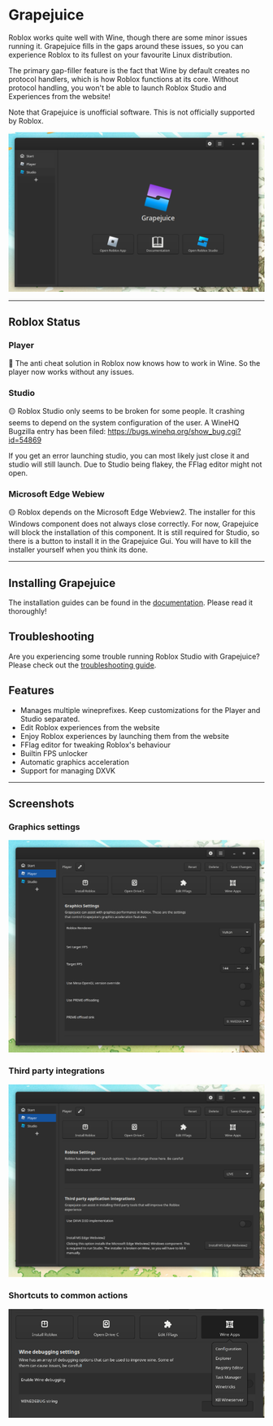 # Grapejuice

Roblox works quite well with Wine, though there are some minor issues running it. Grapejuice fills in the
gaps around these issues, so you can experience Roblox to its fullest on your favourite Linux distribution.

The primary gap-filler feature is the fact that Wine by default creates no protocol handlers, which is how Roblox
functions at its core. Without protocol handling, you won't be able to launch Roblox Studio and Experiences from the
website!

Note that Grapejuice is unofficial software. This is not officially supported by Roblox.

![Grapejuice main window](readme-images/grapejuice-main.png)

---

## Roblox Status

### Player

💚 The anti cheat solution in Roblox now knows how to work in Wine. So the player now works without any issues.

### Studio

🟡 Roblox Studio only seems to be broken for some people. It crashing seems to depend on the system configuration of the
user. A WineHQ Bugzilla entry has been filed: https://bugs.winehq.org/show_bug.cgi?id=54869

If you get an error launching studio, you can most likely just close it and studio will still launch. Due to Studio
being flakey, the FFlag editor might not open.

### Microsoft Edge Webiew

🟡 Roblox depends on the Microsoft Edge Webview2. The installer for this Windows component does not always close
correctly. For now, Grapejuice will block the installation of this component. It is still required for Studio, so there
is a button to install it in the Grapejuice Gui. You will have to kill the installer yourself when you think its done.

---

## Installing Grapejuice

The installation guides can be found in the [documentation](https://brinkervii.gitlab.io/grapejuice/docs/). Please read
it thoroughly!

## Troubleshooting

Are you experiencing some trouble running Roblox Studio with Grapejuice? Please check out
the [troubleshooting guide](https://brinkervii.gitlab.io/grapejuice/docs/Troubleshooting).

## Features

- Manages multiple wineprefixes. Keep customizations for the Player and Studio separated.
- Edit Roblox experiences from the website
- Enjoy Roblox experiences by launching them from the website
- FFlag editor for tweaking Roblox's behaviour
- Builtin FPS unlocker
- Automatic graphics acceleration
- Support for managing DXVK

---

## Screenshots


### Graphics settings
![Graphics Settings](readme-images/settings-graphics.png)

### Third party integrations
![Integration Settings](readme-images/settings-integrations.png)

### Shortcuts to common actions
![Shortcuts](readme-images/settings-shortcuts.png)
